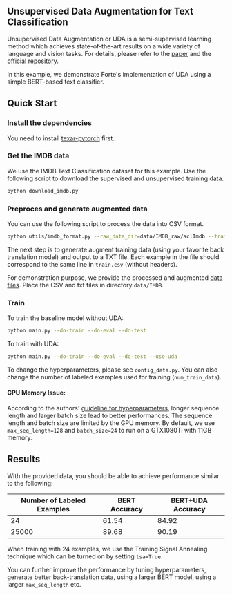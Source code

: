 ## Unsupervised Data Augmentation for Text Classification

Unsupervised Data Augmentation or UDA is a semi-supervised learning method which achieves state-of-the-art results on a wide variety of language and vision tasks. For details, please refer to the [paper](https://arxiv.org/abs/1904.12848) and the [official repository](https://github.com/google-research/uda).

In this example, we demonstrate Forte's implementation of UDA using a simple BERT-based text classifier.

## Quick Start

### Install the dependencies

You need to install [texar-pytorch](https://github.com/asyml/texar-pytorch) first.

### Get the IMDB data

We use the IMDB Text Classification dataset for this example. Use the following script to download the supervised and unsupervised training data.

 ```bash
python download_imdb.py
```

### Preproces and generate augmented data

You can use the following script to process the data into CSV format.

 ```bash
python utils/imdb_format.py --raw_data_dir=data/IMDB_raw/aclImdb --train_id_path=data/IMDB_raw/train_id_list.txt --output_dir=data/IMDB
```

The next step is to generate augment training data (using your favorite back translation model) and output to a TXT file. Each example in the file should correspond to the same line in `train.csv` (without headers).

For demonstration purpose, we provide the processed and augmented [data files](https://drive.google.com/file/d/1OKrbS76mbGCIz3FcFQ8-qPpMTQkQy8bP/view?usp=sharing). Place the CSV and txt files in directory `data/IMDB`.

### Train

To train the baseline model without UDA:

 ```bash
python main.py --do-train --do-eval --do-test
```

To train with UDA:

 ```bash
python main.py --do-train --do-eval --do-test --use-uda
```

To change the hyperparameters, please see `config_data.py`. You can also change the number of labeled examples used for training (`num_train_data`).

#### GPU Memory Issue:

According to the authors' [guideline for hyperparameters](https://github.com/google-research/uda#general-guidelines-for-setting-hyperparameters), longer sequence length and larger batch size lead to better performances. The sequence length and batch size are limited by the GPU memory. By default, we use `max_seq_length=128` and `batch_size=24` to run on a GTX1080Ti with 11GB memory.

## Results

With the provided data, you should be able to achieve performance similar to the following:

| Number of Labeled Examples | BERT Accuracy | BERT+UDA Accuracy|
| -------------------------- | ------------- | ------------------ |
| 24                         | 61.54         | 84.92              |
| 25000                      | 89.68         | 90.19              |

When training with 24 examples, we use the Training Signal Annealing technique which can be turned on by setting `tsa=True`.

You can further improve the performance by tuning hyperparameters, generate better back-translation data, using a larger BERT model, using a larger `max_seq_length` etc.
